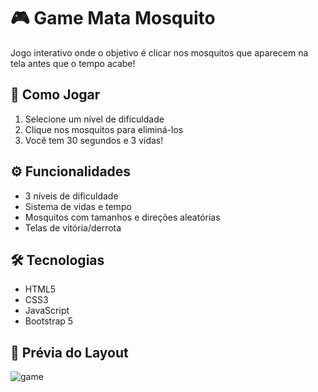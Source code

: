 # 🎮 Game Mata Mosquito

Jogo interativo onde o objetivo é clicar nos mosquitos que aparecem na tela antes que o tempo acabe!

## 🚀 Como Jogar
1. Selecione um nível de dificuldade
2. Clique nos mosquitos para eliminá-los
3. Você tem 30 segundos e 3 vidas!

## ⚙️ Funcionalidades
- 3 níveis de dificuldade
- Sistema de vidas e tempo
- Mosquitos com tamanhos e direções aleatórias
- Telas de vitória/derrota

## 🛠 Tecnologias
- HTML5
- CSS3 
- JavaScript
- Bootstrap 5

## 📸 Prévia do Layout
![game](./assets/game.png)
